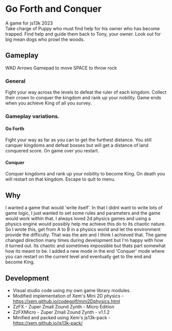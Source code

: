 # Go Forth and Conquer

A game for js13k 2023  
Take charge of Puppy who must find help for his owner who has become trapped. Find help and guide them back to Tony, your owner.
Look out for big mean dogs who prowl the woods.

## Gameplay
WAD Arrows Gamepad to move
SPACE to throw rock

### General
Fight your way across the levels to defeat the ruler of each kingdom. Collect their crown to conquer the kingdom and rank up your nobility. 
Game ends when you achieve King of all you survey.

### Gameplay variations.

#### Go Forth
Fight your way as far as you can to get the furthest distance. You still canquer kingdoms and defeat bosses but will get a distance of land conquered score. On game over you restart.

#### Conquer
Conquer kingdoms and rank up your nobility to become King. On death you will restart on that kingdom. Escape to quit to menu.

## Why
I wanted a game that would 'write itself'. In that I didnt want to write lots of game logic, I just wanted to set some rules and parameters and the game would work within that.
I always loved 2d physics games and using a physics engine would possibly help me achieve this do to its chaotic nature.
So I wrote this, get from A to B in a physics world and let the environment provide the difficulty.
That was the aim and I think I achieved that. The game changed direction many times during development but I'm happy with how it turned out.
Its chaotic and sometimes impossible but thats part somewhat how its meant to be. I added a new mode in the end 'Conquer' mode where you can restart on the current level and eventually get to the end and become King.

## Development
* Visual studio code using my own game library modules.
* Modified implementation of Xem's Mini 2D physics - https://xem.github.io/codegolf/mini2Dphysics.html
* ZzFX - Zuper Zmall Zound Zynth - Micro Edition
* ZzFXMicro - Zuper Zmall Zound Zynth - v1.1.2
* Minified and packed using Xem's js13k-pack - https://xem.github.io/js13k-pack/
  
